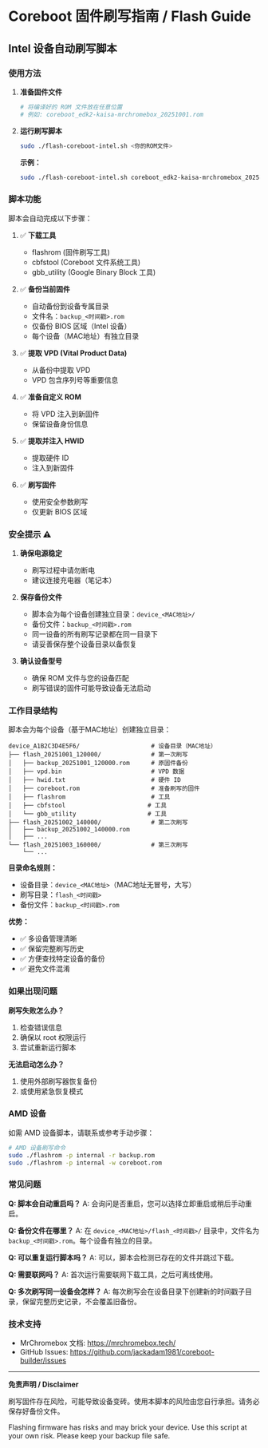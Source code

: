 # Coreboot 固件刷写指南 / Flash Guide

## Intel 设备自动刷写脚本

### 使用方法

1. **准备固件文件**
   ```bash
   # 将编译好的 ROM 文件放在任意位置
   # 例如: coreboot_edk2-kaisa-mrchromebox_20251001.rom
   ```

2. **运行刷写脚本**
   ```bash
   sudo ./flash-coreboot-intel.sh <你的ROM文件>
   ```

   **示例：**
   ```bash
   sudo ./flash-coreboot-intel.sh coreboot_edk2-kaisa-mrchromebox_20251001.rom
   ```

### 脚本功能

脚本会自动完成以下步骤：

1. ✅ **下载工具**
   - flashrom (固件刷写工具)
   - cbfstool (Coreboot 文件系统工具)
   - gbb_utility (Google Binary Block 工具)

2. ✅ **备份当前固件**
   - 自动备份到设备专属目录
   - 文件名：`backup_<时间戳>.rom`
   - 仅备份 BIOS 区域（Intel 设备）
   - 每个设备（MAC地址）有独立目录

3. ✅ **提取 VPD (Vital Product Data)**
   - 从备份中提取 VPD
   - VPD 包含序列号等重要信息

4. ✅ **准备自定义 ROM**
   - 将 VPD 注入到新固件
   - 保留设备身份信息

5. ✅ **提取并注入 HWID**
   - 提取硬件 ID
   - 注入到新固件

6. ✅ **刷写固件**
   - 使用安全参数刷写
   - 仅更新 BIOS 区域

### 安全提示 ⚠️

1. **确保电源稳定**
   - 刷写过程中请勿断电
   - 建议连接充电器（笔记本）

2. **保存备份文件**
   - 脚本会为每个设备创建独立目录：`device_<MAC地址>/`
   - 备份文件：`backup_<时间戳>.rom`
   - 同一设备的所有刷写记录都在同一目录下
   - 请妥善保存整个设备目录以备恢复

3. **确认设备型号**
   - 确保 ROM 文件与您的设备匹配
   - 刷写错误的固件可能导致设备无法启动

### 工作目录结构

脚本会为每个设备（基于MAC地址）创建独立目录：

```
device_A1B2C3D4E5F6/                    # 设备目录（MAC地址）
├── flash_20251001_120000/              # 第一次刷写
│   ├── backup_20251001_120000.rom      # 原固件备份
│   ├── vpd.bin                         # VPD 数据
│   ├── hwid.txt                        # 硬件 ID
│   ├── coreboot.rom                    # 准备刷写的固件
│   ├── flashrom                        # 工具
│   ├── cbfstool                       # 工具
│   └── gbb_utility                    # 工具
├── flash_20251002_140000/              # 第二次刷写
│   ├── backup_20251002_140000.rom
│   ├── ...
└── flash_20251003_160000/              # 第三次刷写
    └── ...
```

**目录命名规则：**
- 设备目录：`device_<MAC地址>`（MAC地址无冒号，大写）
- 刷写目录：`flash_<时间戳>`
- 备份文件：`backup_<时间戳>.rom`

**优势：**
- ✅ 多设备管理清晰
- ✅ 保留完整刷写历史
- ✅ 方便查找特定设备的备份
- ✅ 避免文件混淆

### 如果出现问题

**刷写失败怎么办？**
1. 检查错误信息
2. 确保以 root 权限运行
3. 尝试重新运行脚本

**无法启动怎么办？**
1. 使用外部刷写器恢复备份
2. 或使用紧急恢复模式

### AMD 设备

如需 AMD 设备脚本，请联系或参考手动步骤：

```bash
# AMD 设备刷写命令
sudo ./flashrom -p internal -r backup.rom
sudo ./flashrom -p internal -w coreboot.rom
```

### 常见问题

**Q: 脚本会自动重启吗？**
A: 会询问是否重启，您可以选择立即重启或稍后手动重启。

**Q: 备份文件在哪里？**
A: 在 `device_<MAC地址>/flash_<时间戳>/` 目录中，文件名为 `backup_<时间戳>.rom`。每个设备有独立的目录。

**Q: 可以重复运行脚本吗？**
A: 可以，脚本会检测已存在的文件并跳过下载。

**Q: 需要联网吗？**
A: 首次运行需要联网下载工具，之后可离线使用。

**Q: 多次刷写同一设备会怎样？**
A: 每次刷写会在设备目录下创建新的时间戳子目录，保留完整历史记录，不会覆盖旧备份。

### 技术支持

- MrChromebox 文档: https://mrchromebox.tech/
- GitHub Issues: https://github.com/jackadam1981/coreboot-builder/issues

---

**免责声明 / Disclaimer**

刷写固件存在风险，可能导致设备变砖。使用本脚本的风险由您自行承担。请务必保存好备份文件。

Flashing firmware has risks and may brick your device. Use this script at your own risk. Please keep your backup file safe.

